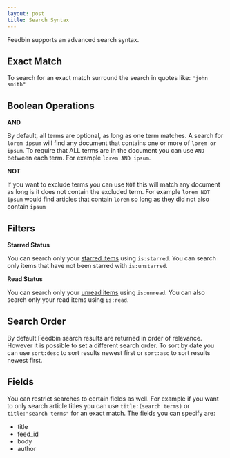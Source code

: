 ```yaml
---
layout: post
title: Search Syntax
---
```


Feedbin supports an advanced search syntax.

Exact Match
-----------

To search for an exact match surround the search in quotes like: `"john smith"`

Boolean Operations
------------------

**AND**

By default, all terms are optional, as long as one term matches. A search for `lorem ipsum` will find any document that contains one or more of `lorem or ipsum`. To require that ALL terms are in the document you can use `AND` between each term. For example `lorem AND ipsum`.

**NOT**

If you want to exclude terms you can use `NOT` this will match any document as long is it does not contain the excluded term. For example `lorem NOT ipsum` would find articles that contain `lorem` so long as they did not also contain `ipsum`

Filters
-------

**Starred Status**

You can search only your [starred items](XX) using `is:starred`. You can search only items that have not been starred with `is:unstarred`.

**Read Status**

You can search only your [unread items](XX) using `is:unread`. You can also search only your read items using `is:read`.

Search Order
------------

By default Feedbin search results are returned in order of relevance. However it is possible to set a different search order. To sort by date you can use `sort:desc` to sort results newest first or `sort:asc` to sort results newest first.

Fields
------

You can restrict searches to certain fields as well. For example if you want to only search article titles you can use `title:(search terms)` or `title:"search terms"` for an exact match. The fields you can specify are:

- title
- feed_id
- body
- author

